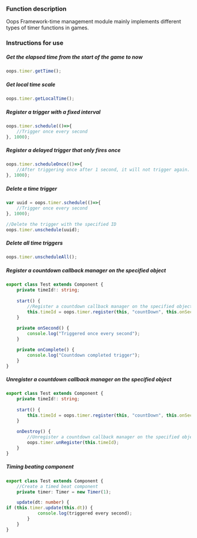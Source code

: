 ### Function description
Oops Framework-time management module mainly implements different types of timer functions in games.

### Instructions for use
##### Get the elapsed time from the start of the game to now
```typescript
oops.timer.getTime();
```

##### Get local time scale
```typescript
oops.timer.getLocalTime();
```

##### Register a trigger with a fixed interval
```typescript
oops.timer.schedule(()=>{
    //Trigger once every second
}, 1000);
```

##### Register a delayed trigger that only fires once
```typescript
oops.timer.scheduleOnce(()=>{
    //After triggering once after 1 second, it will not trigger again.
}, 1000);
```

##### Delete a time trigger
```typescript
var uuid = oops.timer.schedule(()=>{
    //Trigger once every second
}, 1000);

//Delete the trigger with the specified ID
oops.timer.unschedule(uuid);
```

##### Delete all time triggers
```typescript
oops.timer.unscheduleAll();
```

##### Register a countdown callback manager on the specified object
```typescript
export class Test extends Component {
    private timeId!: string;
    
    start() {
        //Register a countdown callback manager on the specified object
        this.timeId = oops.timer.register(this, "countDown", this.onSecond, this.onComplete);
    }
    
    private onSecond() {
        console.log("Triggered once every second");
    }

    private onComplete() {
        console.log("Countdown completed trigger");
    }
}
```

##### Unregister a countdown callback manager on the specified object
```typescript
export class Test extends Component {
    private timeId!: string;
    
    start() {
        this.timeId = oops.timer.register(this, "countDown", this.onSecond, this.onComplete);
    }
    
    onDestroy() {
        //Unregister a countdown callback manager on the specified object
        oops.timer.unRegister(this.timeId);
    }
}
```

##### Timing beating component
```typescript
export class Test extends Component {
    //Create a timed beat component
    private timer: Timer = new Timer(1);

    update(dt: number) {
if (this.timer.update(this.dt)) {
            console.log(triggered every second);
        }
    }
}
```